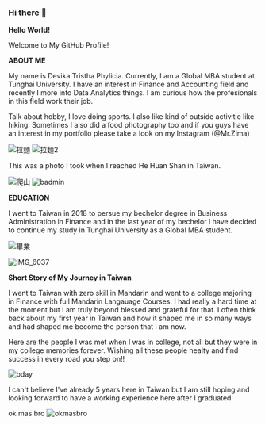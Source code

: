 ### Hi there 👋

**Hello World!** 

Welcome to My GitHub Profile!

**ABOUT ME** 

My name is Devika Tristha Phylicia. Currently, I am a Global MBA student at Tunghai University. I have an interest in Finance and Accounting field and recently I more into Data Analytics things. I am curious how the profesionals in this field work their job. 

Talk about hobby, I love doing sports. I also like kind of outside activitie like hiking. Sometimes I also did a food photography too and if you guys have an interest in my portfolio please take a look on my Instagram (@Mr.Zima)

![拉麵](image/拉麵.jpg)
![拉麵2](image/拉麵2.jpg)

This was a photo I took when I reached He Huan Shan in Taiwan. 

![爬山](image/爬山.jpg)
![badmin](image/badmin.jpg)

**EDUCATION**

I went to Taiwan in 2018 to persue my bechelor degree in Business Administration in Finance and in the last year of my bechelor I have decided to continue my study in Tunghai University as a Global MBA student.

![畢業](image/畢業.jpg)

![IMG_6037](image/IMG_6037.jpg)

**Short Story of My Journey in Taiwan** 


I went to Taiwan with zero skill in Mandarin and went to a college majoring in Finance with full Mandarin Langauage Courses. I had really a hard time at the moment but I am truly beyond blessed and grateful for that. I often think back about my first year in Taiwan and how it shaped me in so many ways and had shaped me become the person that i am now. 

Here are the people I was met when I was in college, not all but they were in my college memories forever. Wishing all these people healty and find success in every road you step on!! 

![bday](image/bday.jpg)

I can't believe I've already 5 years here in Taiwan but I am still hoping and looking forward to have a working experience here after I graduated.

ok mas bro 
![okmasbro](image/okmasbro.jpg)



